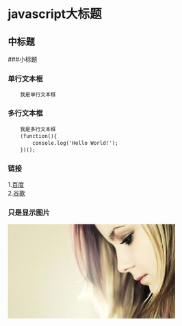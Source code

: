 
javascript大标题
===================================

中标题
-----------------------------------

###小标题


### 单行文本框
        我是单行文本框

### 多行文本框
        我是多行文本框
        (function(){
            console.log('Hello World!');
        })();


### 链接
1.[百度](http://www.baidu.com)<br/>
2.[谷歌](http://www.google.com)<br/>

### 只是显示图片
![github](https://github.com/zhaoxiaobing/javascript/blob/master/images/girl.jpg '美女')



